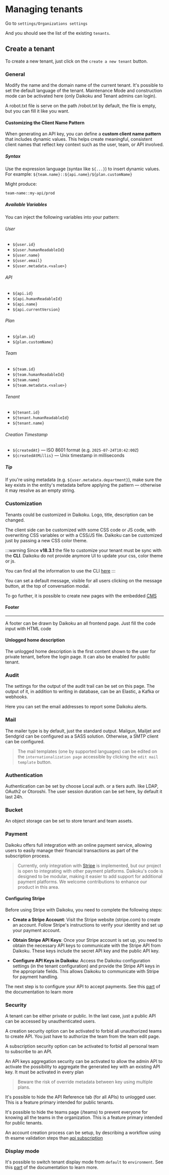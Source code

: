 # Managing tenants

Go to `settings/Organizations settings`

And you should see the list of the existing `tenants`.

## Create a tenant

To create a new tenant, just click on the `create a new tenant` button.

### General

Modify the name and the domain name of the current tenant.
It's possible to set the default language of the tenant.
Maintenance Mode and construction mode can be activated here (only Daikoku and Tenant admins can login).

A robot.txt file is serve on the path /robot.txt by default, the file is empty, but you can fill it like you want.

#### Customizing the Client Name Pattern

When generating an API key, you can define a **custom client name pattern** that includes dynamic values. This helps create meaningful, consistent client names that reflect key context such as the user, team, or API involved.

##### Syntax

Use the expression language (syntax like `${...}`) to insert dynamic values.  
For example:
```${team.name}::${api.name}/${plan.customName}```

Might produce:

```team-name::my-api/prod```


##### Available Variables

You can inject the following variables into your pattern:

###### User
- `${user.id}`
- `${user.humanReadableId}`
- `${user.name}`
- `${user.email}`
- `${user.metadata.<value>}`

###### API
- `${api.id}`
- `${api.humanReadableId}`
- `${api.name}`
- `${api.currentVersion}`

###### Plan
- `${plan.id}`
- `${plan.customName}`

###### Team
- `${team.id}`
- `${team.humanReadableId}`
- `${team.name}`
- `${team.metadata.<value>}`

###### Tenant
- `${tenant.id}`
- `${tenant.humanReadableId}`
- `${tenant.name}`

###### Creation Timestamp
- `${createdAt}` — ISO 8601 format (e.g. `2025-07-24T10:42:00Z`)
- `${createdAtMillis}` — Unix timestamp in milliseconds

##### Tip

If you're using metadata (e.g. `${user.metadata.department}`), make sure the key exists in the entity's metadata before applying the pattern — otherwise it may resolve as an empty string.

### Customization

Tenants could be customized in Daikoku.
Logo, title, description can be changed.

The client side can be customized with some CSS code or JS code, with overwriting CSS variables or with a CSS/JS file.
Daikoku can be customized just by passing a new CSS color theme.

:::warning
Since **v18.3.1** the file to customize your tenant must be sync with the **CLI**. Daikoku do not provide anymore UI to update your css, color theme or js. 

You can find all the information to use the CLI [here](../../04-cli/041-informations/index.mdx)
:::

You can set a default message, visible for all users clicking on the message button, at the top of conversation modal.

To go further, it is possible to create new pages with the embedded [CMS](../08-tenantusage/6-cms.md)

#### Footer
****
A footer can be drawn by Daikoku an all frontend page. Just fill the code input with HTML code

#### Unlogged home description
The unlogged home description is the first content shown to the user for private tenant, before the login page.
It can also be enabled for public tenant.

### Audit

The settings for the output of the audit trail can be set on this page.
The output of it, in addition to writing in database, can be an Elastic, a Kafka or webhooks.

Here you can set the email addresses to report some Daikoku alerts.

### Mail
The mailer type is by default, just the standard output.
Mailgun, Mailjet and Sendgrid can be configured as a SASS solution.
Otherwise, a SMTP client can be configured.

> The mail templates (one by supported languages) can be edited on the `internationalization page` accessible by clicking the `edit mail template` button.


### Authentication


Authentication can be set by choose Local auth. or a tiers auth. like LDAP, OAuth2 or Otoroshi.
The user session duration can be set here, by default it last 24h.

### Bucket
An object storage can be set to store tenant and team assets.

### Payment

Daikoku offers full integration with an online payment service, allowing users to easily manage their financial transactions as part of the subscription process.

> Currently, only integration with [Stripe](https://stripe.com) is implemented, but our project is open to integrating with other payment platforms. Daikoku's code is designed to be modular, making it easier to add support for additional payment platforms. We welcome contributions to enhance our product in this area.

#### Configuring Stripe

Before using Stripe with Daikoku, you need to complete the following steps:

* **Create a Stripe Account**: Visit the Stripe website (stripe.com) to create an account. Follow Stripe's instructions to verify your identity and set up your payment account.

* **Obtain Stripe API Keys**: Once your Stripe account is set up, you need to obtain the necessary API keys to communicate with the Stripe API from Daikoku. These keys include the secret API key and the public API key.

* **Configure API Keys in Daikoku**: Access the Daikoku configuration settings (in the tenant configuration) and provide the Stripe API keys in the appropriate fields. This allows Daikoku to communicate with Stripe for payment handling.

The next step is to configure your API to accept payments. See this [part](../09-producerusage/1-apis.md) of the documentation to learn more

### Security

A tenant can be either private or public. In the last case, just a public API can be accessed by unauthenticated users.

A creation security option can be activated to forbid all unauthorized teams to create API. You just have to authorize the team from the team edit page.

A subscription security option can be activated to forbid all personal team to subscribe to an API.

An API keys aggregation security can be activated to allow the admin API to activate the possibility to aggregate the generated key with an existing API key. It must be activated in every plan

> Beware the risk of override metadata between key using multiple plans. 

It's possible to hide the API Reference tab (for all APIs) to unlogged user. This is a feature primary intended for public tenants.

It's possible to hide the teams page (/teams) to prevent everyone for knowing all the teams in the organization. This is a feature primary intended for public tenants.

An account creation process can be setup, by describing a workflow using th esame validation steps than [api subscription](../09-producerusage/1-apis.md#plans)

### Display mode

It's possible to switch tenant display mode from `default` to `environment`.
See this [part](../08-tenantusage/5.5-display.md) of the documentation to learn more.

